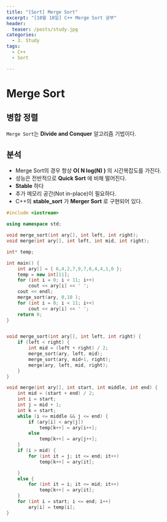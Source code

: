 ```yaml
---
title: "[Sort] Merge Sort"
excerpt: "[10월 10일] C++ Merge Sort 공부"
header:
  teaser: /posts/study.jpg
categories:
  - 3. Study
tags:
  - C++
  - Sort

---
```

# Merge Sort

## **병합 정렬**

`Merge Sort`는 **Divide and Conquer** 알고리즘 기법이다.

## 분석
  - Merge Sort의 경우 항상 **O( N log(N) )** 의 시간복잡도를 가진다.
  - 성능은 전반적으로 **Quick Sort** 에 비해 떨어진다.
  - **Stable** 하다
  - 추가 메모리 공간(Not in-place)이 필요하다.
  - C++의 **stable_sort** 가 **Merger Sort** 로 구현되어 있다.

```c++
#include <iostream>

using namespace std;

void merge_sort(int ary[], int left, int right);
void merge(int ary[], int left, int mid, int right);

int* temp;

int main() {
	int ary[] = { 6,4,2,7,9,7,6,4,4,1,0 };
	temp = new int[11];
	for (int i = 0; i < 11; i++)
		cout << ary[i] << ' ';
	cout << endl;
	merge_sort(ary, 0,10 );
	for (int i = 0; i < 11; i++)
		cout << ary[i] << ' ';
	return 0;
}


void merge_sort(int ary[], int left, int right) {
	if (left < right) {
		int mid = (left + right) / 2;
		merge_sort(ary, left, mid);
		merge_sort(ary, mid+1, right);
		merge(ary, left, mid, right);
	}
}

void merge(int ary[], int start, int middle, int end) {
	int mid = (start + end) / 2;
	int i = start;
	int j = mid + 1;
	int k = start;
	while (i <= middle && j <= end) {
		if (ary[i] < ary[j])
			temp[k++] = ary[i++];
		else
			temp[k++] = ary[j++];
	}
	if (i > mid) {
		for (int it = j; it <= end; it++)
			temp[k++] = ary[it];

	}
	else {
		for (int it = i; it <= mid; it++)
			temp[k++] = ary[it];
	}
	for (int i = start; i <= end; i++)
		ary[i] = temp[i];
}
```

